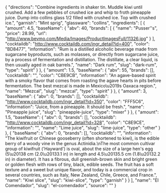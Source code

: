 {
    "directions": "Combine ingredients in shaker tin. Muddle kiwi until crushed. Add a few pebbles of crushed ice and whip to froth pineapple juice. Dump into collins glass 1/2 filled with crushed ice. Top with crushed ice.",
    "garnish": "Mint sprig",
    "glassware": "collins",
    "ingredients": [
        {
            "amount": 4.5,
            "baseName": {
                "abv": 40,
                "brands": [
                    {
                        "name": "Pusser''s",
                        "price": 28.99,
                        "url": "http://www.bevmo.com/Media/Images/ProductImagesFull/11326.jpg"
                    }
                ],
                "cocktaildb": "http://www.cocktaildb.com/ingr_detail?id=400",
                "color": "BD8477",
                "information": "Rum is a distilled alcoholic beverage made from sugarcane byproducts, such as molasses, or directly from sugarcane juice, by a process of fermentation and distillation. The distillate, a clear liquid, is then usually aged in oak barrels.",
                "name": "Dark rum",
                "slug": "dark-rum",
                "type": "spirit"
            }
        },
        {
            "amount": 1.5,
            "baseName": {
                "abv": 55,
                "brands": [],
                "cocktaildb": "",
                "color": "CBE9CB",
                "information": "An agave-based spirit with a smoky flavor that comes from roasting the agave hearts in pits before fermentation. The best mezcal is made in Mexico\u2019s Oaxaca region.",
                "name": "Mezcal",
                "slug": "mezcal",
                "type": "spirit"
            }
        },
        {
            "amount": 3,
            "baseName": {
                "abv": 0,
                "brands": [],
                "cocktaildb": "http://www.cocktaildb.com/ingr_detail?id=350",
                "color": "FFF5C6",
                "information": "Juice, from a pineapple.  It should be fresh.",
                "name": "Pineapple juice",
                "slug": "pineapple-juice",
                "type": "mixer"
            }
        },
        {
            "amount": 1.5,
            "baseName": {
                "abv": 0,
                "brands": [],
                "cocktaildb": "http://www.cocktaildb.com/ingr_detail?id=328",
                "color": "C8E9CE",
                "information": "",
                "name": "Lime juice",
                "slug": "lime-juice",
                "type": "other"
            }
        },
        {
            "baseName": {
                "abv": 0,
                "brands": [],
                "cocktaildb": "",
                "information": "The kiwifruit or Chinese gooseberry (often shortened to kiwi), is the edible berry of a woody vine in the genus Actinidia.\nThe most common cultivar group of kiwifruit ('Hayward') is oval, about the size of a large hen's egg (5\u20138 cm (2.0\u20133.1 in) in length and 4.5\u20135.5 cm (1.8\u20132.2 in) in diameter). It has a fibrous, dull greenish-brown skin and bright green or golden flesh with rows of tiny, black, edible seeds. The fruit has a soft texture and a sweet but unique flavor, and today is a commercial crop in several countries, such as Italy, New Zealand, Chile, Greece, and France.",
                "name": "Kiwi slice",
                "slug": "kiwi-slice",
                "type": "garnish"
            }
        }
    ],
    "name": "El Comendador",
    "slug": "el-comendador",
    "source": ""
}